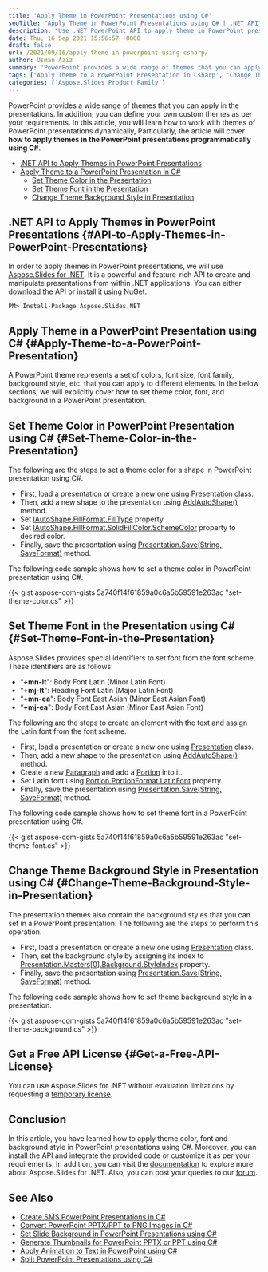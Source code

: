 ```yaml
---
title: 'Apply Theme in PowerPoint Presentations using C#'
seoTitle: "Apply Theme in PowerPoint Presentations using C# | .NET API"
description: "Use .NET PowerPoint API to apply theme in PowerPoint presentations using C# or VB.NET. Set font, background color, style programmatically."
date: Thu, 16 Sep 2021 15:56:57 +0000
draft: false
url: /2021/09/16/apply-theme-in-powerpoint-using-csharp/
author: Usman Aziz
summary: 'PowerPoint provides a wide range of themes that you can apply in the presentations. In addition, you can define your own custom themes as per your requirements. In this article, you will learn how to work with themes of PowerPoint presentations dynamically, Particularly, the article will cover **how to apply themes in the PowerPoint presentations programmatically using C#**.'
tags: ['Apply Theme to a PowerPoint Presentation in Csharp', 'Change Theme Background Style in Presentation csharp', 'Set Theme Color in the Presentation csharp', 'Set Theme Font in the Presentation csharp']
categories: ['Aspose.Slides Product Family']
---
```


PowerPoint provides a wide range of themes that you can apply in the presentations. In addition, you can define your own custom themes as per your requirements. In this article, you will learn how to work with themes of PowerPoint presentations dynamically, Particularly, the article will cover **how to apply themes in the PowerPoint presentations programmatically using C#**.

*   [.NET API to Apply Themes in PowerPoint Presentations][1]
*   [Apply Theme to a PowerPoint Presentation in C#][2]
    *   [Set Theme Color in the Presentation][3]
    *   [Set Theme Font in the Presentation][4]
    *   [Change Theme Background Style in Presentation][5]

## .NET API to Apply Themes in PowerPoint Presentations {#API-to-Apply-Themes-in-PowerPoint-Presentations}

In order to apply themes in PowerPoint presentations, we will use [Aspose.Slides for .NET][6]. It is a powerful and feature-rich API to create and manipulate presentations from within .NET applications. You can either [download][7] the API or install it using [NuGet][8].

```
PM> Install-Package Aspose.Slides.NET
```

## Apply Theme in a PowerPoint Presentation using C# {#Apply-Theme-to-a-PowerPoint-Presentation}

A PowerPoint theme represents a set of colors, font size, font family, background style, etc. that you can apply to different elements. In the below sections, we will explicitly cover how to set theme color, font, and background in a PowerPoint presentation.

## Set Theme Color in PowerPoint Presentation using C# {#Set-Theme-Color-in-the-Presentation}

The following are the steps to set a theme color for a shape in PowerPoint presentation using C#.

*   First, load a presentation or create a new one using [Presentation][9] class.
*   Then, add a new shape to the presentation using [AddAutoShape()][10] method.
*   Set [IAutoShape.FillFormat.FillType][11] property.
*   Set [IAutoShape.FillFormat.SolidFillColor.SchemeColor][12] property to desired color.
*   Finally, save the presentation using [Presentation.Save(String, SaveFormat)][13] method.

The following code sample shows how to set a theme color in PowerPoint presentation using C#.

{{< gist aspose-com-gists 5a740f14f61859a0c6a5b59591e263ac "set-theme-color.cs" >}}

## Set Theme Font in the Presentation using C# {#Set-Theme-Font-in-the-Presentation}

Aspose.Slides provides special identifiers to set font from the font scheme. These identifiers are as follows:

*   “**+mn-lt**": Body Font Latin (Minor Latin Font)
*   “**+mj-lt**": Heading Font Latin (Major Latin Font)
*   “**+mn-ea**": Body Font East Asian (Minor East Asian Font)
*   “**+mj-ea**": Body Font East Asian (Minor East Asian Font)

The following are the steps to create an element with the text and assign the Latin font from the font scheme.

*   First, load a presentation or create a new one using [Presentation][14] class.
*   Then, add a new shape to the presentation using [AddAutoShape()][15] method.
*   Create a new [Paragraph][16] and add a [Portion][17] into it.
*   Set Latin font using [Portion.PortionFormat.LatinFont][18] property.
*   Finally, save the presentation using [Presentation.Save(String, SaveFormat)][19] method.

The following code sample shows how to set theme font in a PowerPoint presentation using C#.

{{< gist aspose-com-gists 5a740f14f61859a0c6a5b59591e263ac "set-theme-font.cs" >}}

## Change Theme Background Style in Presentation using C# {#Change-Theme-Background-Style-in-Presentation}

The presentation themes also contain the background styles that you can set in a PowerPoint presentation. The following are the steps to perform this operation.

*   First, load a presentation or create a new one using [Presentation][20] class.
*   Then, set the background style by assigning its index to [Presentation.Masters\[0\].Background.StyleIndex][21] property.
*   Finally, save the presentation using [Presentation.Save(String, SaveFormat)][22] method.

The following code sample shows how to set theme background style in a presentation.

{{< gist aspose-com-gists 5a740f14f61859a0c6a5b59591e263ac "set-theme-background.cs" >}}

## Get a Free API License {#Get-a-Free-API-License}

You can use Aspose.Slides for .NET without evaluation limitations by requesting a [temporary license][23].

## Conclusion

In this article, you have learned how to apply theme color, font and background style in PowerPoint presentations using C#. Moreover, you can install the API and integrate the provided code or customize it as per your requirements. In addition, you can visit the [documentation][24] to explore more about Aspose.Slides for .NET. Also, you can post your queries to our [forum][25].

## See Also

*   [Create SMS PowerPoint Presentations in C#][26]
*   [Convert PowerPoint PPTX/PPT to PNG Images in C#][27]
*   [Set Slide Background in PowerPoint Presentations using C#][28]
*   [Generate Thumbnails for PowerPoint PPTX or PPT using C#][29]
*   [Apply Animation to Text in PowerPoint using C#][30]
*   [Split PowerPoint Presentations using C#][31]




[1]: #API-to-Apply-Themes-in-PowerPoint-Presentations
[2]: #Apply-Theme-to-a-PowerPoint-Presentation
[3]: #Set-Theme-Color-in-the-Presentation
[4]: #Set-Theme-Font-in-the-Presentation
[5]: #Change-Theme-Background-Style-in-Presentation
[6]: https://products.aspose.com/slides/net
[7]: https://downloads.aspose.com/slides/net
[8]: https://nuget.org/packages/Aspose.Slides.Net
[9]: https://apireference.aspose.com/net/slides/aspose.slides/presentation
[10]: https://apireference.aspose.com/slides/net/aspose.slides/ishapecollection/methods/addautoshape
[11]: https://apireference.aspose.com/slides/net/aspose.slides/ifillformat/properties/filltype
[12]: https://apireference.aspose.com/slides/net/aspose.slides/icolorformat/properties/schemecolor
[13]: https://apireference.aspose.com/slides/net/aspose.slides.presentation/save/methods/4
[14]: https://apireference.aspose.com/net/slides/aspose.slides/presentation
[15]: https://apireference.aspose.com/slides/net/aspose.slides/ishapecollection/methods/addautoshape
[16]: https://apireference.aspose.com/slides/net/aspose.slides/paragraph
[17]: https://apireference.aspose.com/slides/net/aspose.slides/portion
[18]: https://apireference.aspose.com/slides/net/aspose.slides/ibaseportionformat/properties/latinfont
[19]: https://apireference.aspose.com/slides/net/aspose.slides.presentation/save/methods/4
[20]: https://apireference.aspose.com/net/slides/aspose.slides/presentation
[21]: https://apireference.aspose.com/slides/net/aspose.slides/ibackground/properties/styleindex
[22]: https://apireference.aspose.com/slides/net/aspose.slides.presentation/save/methods/4
[23]: https://purchase.aspose.com/temporary-license
[24]: https://docs.aspose.com/slides/net/developer-guide/
[25]: https://forum.aspose.com/
[26]: https://blog.aspose.com/2020/12/04/create-powerpoint-presentations-in-csharp/
[27]: https://blog.aspose.com/2021/09/01/convert-powerpoint-to-png-in-csharp/
[28]: https://blog.aspose.com/2021/08/31/set-background-in-powerpoint-using-csharp/
[29]: https://blog.aspose.com/2021/08/30/generate-pptx-thumbnails-using-csharp/
[30]: https://blog.aspose.com/2021/08/20/apply-animation-to-text-in-powerpoint-using-csharp/
[31]: https://blog.aspose.com/2021/09/03/split-powerpoint-presentations-using-csharp/




